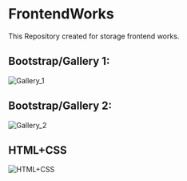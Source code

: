 
# FrontendWorks

This Repository created for storage frontend works.

## Bootstrap/Gallery 1:

![Gallery_1](https://user-images.githubusercontent.com/56367952/117403071-42346680-af10-11eb-8ca1-12c15901a25d.gif)

## Bootstrap/Gallery 2:

![Gallery_2](https://user-images.githubusercontent.com/56367952/117403611-1e255500-af11-11eb-8d8c-bdbec97d9601.gif)

## HTML+CSS

![HTML+CSS](https://github.com/ErkinAbuzarli/FrontendWorks/blob/main/HTML%2BCSS/media/fff_Trim.gif)

